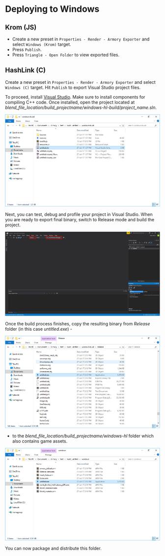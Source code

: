 # Deploying to Windows

## Krom (JS)

- Create a new preset in `Properties - Render - Armory Exporter` and select `Windows (Krom)` target.
- Press `Publish`.
- Press `Triangle - Open Folder` to view exported files.

## HashLink (C)

Create a new preset in `Properties - Render - Armory Exporter` and select `Windows (C)` target. Hit `Publish` to export Visual Studio project files.

To proceed, install [Visual Studio](https://www.visualstudio.com/vs/community/). Make sure to install components for compiling C++ code. Once installed, open the project located at *blend_file_location/build_projectname/windows-hl-build/project_name.sln*.

![](/deploy/img/windows/1.jpg)

Next, you can test, debug and profile your project in Visual Studio. When you are ready to export final binary, switch to Release mode and build the project.

![](/deploy/img/windows/2.jpg)

Once the build process finishes, copy the resulting binary from *Release* folder (in this case *untitled.exe*) -

![](/deploy/img/windows/3.jpg)

- to the *blend_file_location/build_projectname/windows-hl* folder which also contains game assets.

![](/deploy/img/windows/4.jpg)

You can now package and distribute this folder.
